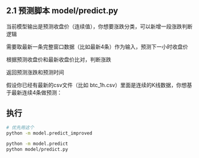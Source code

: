 ## 2.1 预测脚本 model/predict.py
当前模型输出是预测收盘价（连续值），你想要涨跌分类，可以新增一段涨跌判断逻辑

需要取最新一条完整窗口数据（比如最新4条）作为输入，预测下一小时收盘价

根据预测收盘价和最新收盘价比对，判断涨跌

返回预测涨跌和预测时间

假设你已经有最新的csv文件（比如 btc_1h.csv）里面是连续的K线数据，你想基于最新连续4条做预测：


## 执行
```bash
# 优先用这个
python -m model.predict_improved

python -m model.predict
python model/predict.py
```